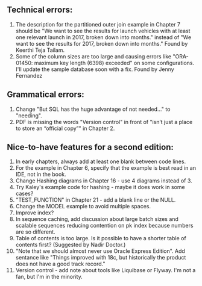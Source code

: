 Technical errors:
-----------------
1. The description for the partitioned outer join example in Chapter 7 should be "We want to see the results for launch vehicles with at least one relevant launch in 2017, broken down into months." instead of "We want to see the results for 2017, broken down into months."  Found by Keerthi Teja Tailam.
2. Some of the column sizes are too large and causing errors like "ORA-01450: maximum key length (6398) exceeded" on some configurations.  I'll update the sample database soon with a fix.  Found by Jenny Fernandez

Grammatical errors:
-------------------
1. Change "But SQL has the huge advantage of not needed..." to "needing".
2. PDF is missing the words "Version control" in front of "isn’t just a place to store an “official copy”" in Chapter 2.

Nice-to-have features for a second edition:
-------------------------------------------
1. In early chapters, always add at least one blank between code lines.
2. For the example in Chapter 6, specify that the example is best read in an IDE, not in the book.
3. Change Hashing diagrams in Chapter 16 - use 4 diagrams instead of 3.
4. Try Kaley's example code for hashing - maybe it does work in some cases?
5. "TEST_FUNCTION" in Chapter 21 - add a blank line or the NULL.
6. Change the MODEL example to avoid multiple spaces.
7. Improve index?
8. In sequence caching, add discussion about large batch sizes and scalable sequences reducing contention on pk index because numbers are so different.
9. Table of contents is too large.  Is it possible to have a shorter table of contents first?  (Suggested by Nadir Doctor.)
10. "Note that we should almost never use Oracle Express Edition".  Add sentance like "Things improved with 18c, but historically the product does not have a good track record."
11. Version control - add note about tools like Liquibase or Flyway.  I'm not a fan, but I'm in  the minority.
